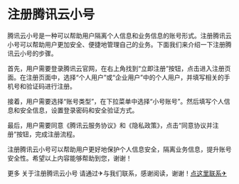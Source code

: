 # 注册腾讯云小号

腾讯云小号是一种可以帮助用户隔离个人信息和业务信息的账号形式。注册腾讯云小号可以帮助用户更加安全、便捷地管理自己的业务。下面我们来介绍一下注册腾讯云小号的步骤。

首先，用户需要登录腾讯云官网，在右上角找到“立即注册”按钮，点击进入注册页面。在注册页面中，选择“个人用户”或“企业用户”中的个人用户，并填写相关的手机号和验证码进行注册。

接着，用户需要选择“账号类型”，在下拉菜单中选择“小号账号”。然后填写个人信息和安全信息，设置登录密码和安全验证方式。

最后，用户需要同意《腾讯云服务协议》和《隐私政策》，点击“同意协议并注册”按钮，完成注册流程。

注册腾讯云小号可以帮助用户更好地保护个人信息安全，隔离业务信息，提升账号安全性。希望以上内容能够帮助到您，谢谢！

更多 关于注册腾讯云小号 请通过✈与我们联系，感谢阅读，谢谢！[点这里联系✈](https://ww.k02.cc)